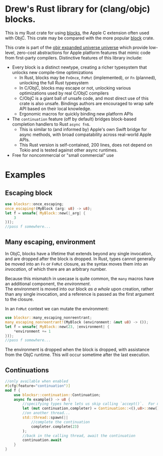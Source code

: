 # Drew's Rust library for (clang/objc) blocks.

This is my Rust crate for using [blocks](https://en.wikipedia.org/wiki/Blocks_(C_language_extension)), the Apple C extension
often used with ObjC.  This crate may be compared with the more popular [block](https://crates.io/crates/block) crate.

This crate is part of the [objr expanded universe universe](https://github.com/drewcrawford/objr#objr-expanded-universe) which provide low-level, zero-cost abstractions
for Apple platform features that mimic code from first-party compilers.  Distinctive features of this library include:

* Every block is a distinct newtype, creating a richer typesystem that unlocks new compile-time optimizations
    * In Rust, blocks may be `FnOnce`, `FnMut` (implemented), or `Fn` (planned), unlocking the full Rust typesystem
    * In C/ObjC, blocks may escape or not, unlocking various optimizations used by real C/ObjC compilers
    * C/ObjC is a giant ball of unsafe code, and most direct use of this crate is also unsafe.  Bindings authors are encouraged to wrap
      safe API based on their local knowledge.
    * Ergonomic macros for quickly binding new platform APIs
* The `continuation` feature (off by default) bridges block-based completion handlers to Rust `async fn`s.
    * This is similar to (and informed by) Apple's own Swift bridge for async methods, with broad compatability across
      real-world Apple APIs.
    * This Rust version is self-contained, 200 lines, does not depend on Tokio and is tested against other async runtimes.
* Free for noncommercial or "small commercial" use

# Examples

## Escaping block

```rust
use blocksr::once_escaping;
once_escaping!(MyBlock (arg: u8) -> u8);
let f = unsafe{ MyBlock::new(|_arg| {
    3
})};
//pass f somewhere...
```

## Many escaping, environment

In ObjC, blocks have a lifetime that extends beyond any single invocation, and are dropped after the block is dropped.
In Rust, types cannot generally be moved into an `Fn` or `FnMut` closure, as the syntax moves them into an *invocation*,
of which there are an arbitrary number.

Because this mismatch in usecase is quite common, the `many` macros have an additional component, the *environment*.  
The environment is moved into our block *as a whole* upon creation, rather than any single invocation, and a reference is passed
as the first argument to the closure.

In an `FnMut` context we can mutate the environment:

```rust
use blocksr::many_escaping_nonreentrant;
many_escaping_nonreentrant!(MyBlock (environment: &mut u8) -> ());
let f = unsafe{ MyBlock::new(23, |environment| {
    *environment += 1
})};
//pass f somewhere...
```

The environment is dropped when the block is dropped, with assistance from the ObjC runtime.  This will occur
sometime after the last execution.

## Continuations

```rust
//only available when enabled
#[cfg(feature="continuation")]
mod f {
    use blocksr::continuation::Continuation;
    async fn example() -> u8 {
        //specifying types here lets us skip calling `accept()`.  For more details, see docs
        let (mut continuation,completer) = Continuation::<(),u8>::new();
        //on another thread...
        std::thread::spawn(||
            //complete the continuation
            completer.complete(23)
        );
        //back in the calling thread, await the continuation
        continuation.await
    }
}
```